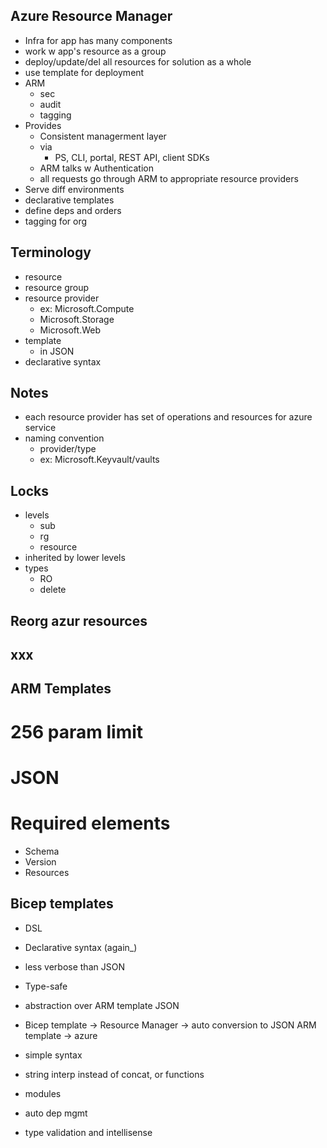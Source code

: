 ## Azure Resource Manager

* Infra for app has many components
* work w app's resource as a group
* deploy/update/del all resources for solution as a whole
* use template for deployment
* ARM
  * sec
  * audit
  * tagging
* Provides
  * Consistent managerment layer
  * via
    * PS, CLI, portal, REST API, client SDKs
  * ARM talks w Authentication
  * all requests go through ARM to appropriate resource providers
* Serve diff environments
* declarative templates 
* define deps and orders
* tagging for org

## Terminology
* resource
* resource group
* resource provider
  * ex: Microsoft.Compute
  * Microsoft.Storage
  * Microsoft.Web
* template
  * in JSON
* declarative syntax

## Notes
* each resource provider has set of operations and resources for azure service
* naming convention
  * provider/type
  * ex: Microsoft.Keyvault/vaults


## Locks
* levels
  * sub
  * rg
  * resource
* inherited by lower levels
* types
  * RO
  * delete 

## Reorg azur resources

## xxx

## ARM Templates
# 256 param limit
# JSON
# Required elements
* Schema
* Version
* Resources



## Bicep templates
* DSL
* Declarative syntax (again_)
* less verbose than JSON
* Type-safe
* abstraction over ARM template JSON

* Bicep template -> Resource Manager -> auto conversion to JSON ARM template -> azure
* simple syntax
* string interp instead of concat, or functions
* modules
* auto dep mgmt
* type validation and intellisense

